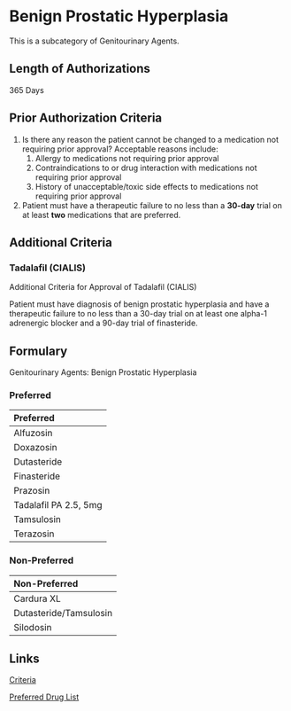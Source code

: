 # Benign Prostatic Hyperplasia

This is a subcategory of Genitourinary Agents.

## Length of Authorizations

365 Days

## Prior Authorization Criteria

1.  Is there any reason the patient cannot be changed to a medication not requiring prior approval? Acceptable reasons include:
    1.  Allergy to medications not requiring prior approval
    2.  Contraindications to or drug interaction with medications not requiring prior approval
    3.  History of unacceptable/toxic side effects to medications not requiring prior approval
2.  Patient must have a therapeutic failure to no less than a **30-day** trial on at least **two** medications that are preferred.

## Additional Criteria
### Tadalafil (CIALIS)

Additional Criteria for Approval of Tadalafil (CIALIS)

Patient must have diagnosis of benign prostatic hyperplasia and have a therapeutic failure to no less than a 30-day trial on at least one alpha-1 adrenergic blocker and a 90-day trial of finasteride.

## Formulary

Genitourinary Agents: Benign Prostatic Hyperplasia

### Preferred

| Preferred             |
| :-------------------- |
| Alfuzosin             |
| Doxazosin             |
| Dutasteride           |
| Finasteride           |
| Prazosin              |
| Tadalafil PA 2.5, 5mg |
| Tamsulosin            |
| Terazosin             |

### Non-Preferred

| Non-Preferred          |
| :--------------------- |
| Cardura XL             |
| Dutasteride/Tamsulosin |
| Silodosin              |

## Links

[Criteria](https://pharmacy.medicaid.ohio.gov/sites/default/files/20221001_UPDL_Criteria_APPROVED.pdf#page=68)

[Preferred Drug List](https://pharmacy.medicaid.ohio.gov/sites/default/files/20221001_UPDL_APPROVED_.pdf#page=24)
